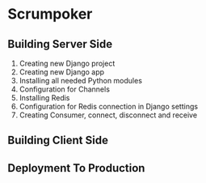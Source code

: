 # Scrumpoker


## Building Server Side

1. Creating new Django project
2. Creating new Django app
3. Installing all needed Python modules
4. Configuration for Channels
5. Installing Redis
6. Configuration for Redis connection in Django settings
7. Creating Consumer, connect, disconnect and receive


## Building Client Side



## Deployment To Production
